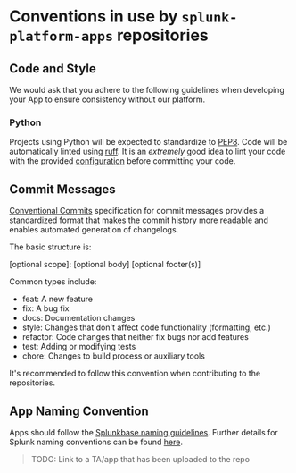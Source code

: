 # Conventions in use by `splunk-platform-apps` repositories

## Code and Style
We would ask that you adhere to the following guidelines when developing your App to ensure consistency without our platform.

### Python
Projects using Python will be expected to standardize to [PEP8](https://peps.python.org/pep-0008/). Code will be automatically linted using [ruff](https://docs.astral.sh/ruff/). It is an _extremely_ good idea to lint your code with the provided [configuration](https://github.com/splunk-platform-apps/.github/tree/main/actions/lint/ruff.toml) before committing your code.

## Commit Messages
[Conventional Commits](https://www.conventionalcommits.org/) specification for commit messages provides a standardized format that makes the commit history more readable and enables automated generation of changelogs.

The basic structure is:

<type>[optional scope]: <description>
[optional body]
[optional footer(s)]

Common types include:
- feat: A new feature
- fix: A bug fix
- docs: Documentation changes
- style: Changes that don't affect code functionality (formatting, etc.)
- refactor: Code changes that neither fix bugs nor add features
- test: Adding or modifying tests
- chore: Changes to build process or auxiliary tools

It's recommended to follow this convention when contributing to the repositories.

## App Naming Convention
Apps should follow the [Splunkbase naming guidelines](https://dev.splunk.com/enterprise/docs/releaseapps/splunkbase/namingguidelines/). Further details for Splunk naming conventions can be found [here](https://lantern.splunk.com/Splunk_Success_Framework/Data_Management/Naming_conventions).

> TODO: Link to a TA/app that has been uploaded to the repo
